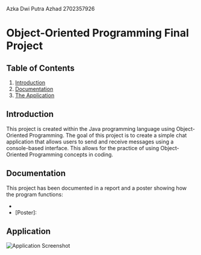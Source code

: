 Azka Dwi Putra Azhad 2702357926

# Object-Oriented Programming Final Project

## Table of Contents
1. [Introduction](#introduction)
2. [Documentation](#documentation)
3. [The Application](#application)

## Introduction
This project is created within the Java programming language using Object-Oriented Programming. The goal of this project is to create a simple chat application that allows users to send and receive messages using a console-based interface. This allows for the practice of using Object-Oriented Programming concepts in coding.

## Documentation
This project has been documented in a report and a poster showing how the program functions:

- [PDF Report]: https://drive.google.com/drive/folders/1SsHjsgP9uMGNEcHYM50F-Ht9WuJvX5-8?usp=sharing
- [Poster]: 

## Application 

![Application Screenshot]()
